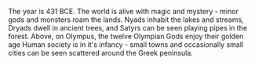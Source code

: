 The year is 431 BCE.
The world is alive with magic and mystery - minor gods and monsters roam the lands. 
Nyads inhabit the lakes and streams, Dryads dwell in ancient trees, and Satyrs can be seen playing pipes in the forest. 
Above, on Olympus, the twelve Olympian Gods enjoy their golden age
Human society is in it's infancy - small towns and occasionally small cities can be seen scattered around the Greek peninsula. 
